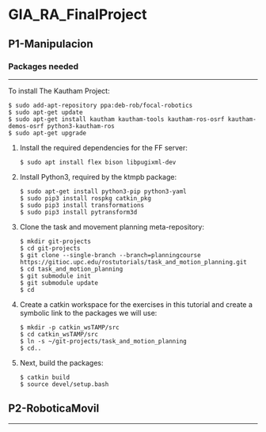 # GIA_RA_FinalProject
## P1-Manipulacion
### Packages needed
---
To install The Kautham Project:
```
$ sudo add-apt-repository ppa:deb-rob/focal-robotics
$ sudo apt-get update
$ sudo apt-get install kautham kautham-tools kautham-ros-osrf kautham-demos-osrf python3-kautham-ros
$ sudo apt-get upgrade
```

1. Install the required dependencies for the FF server:
   ```
   $ sudo apt install flex bison libpugixml-dev
   ```
2. Install Python3, required by the ktmpb package:
   ```
   $ sudo apt-get install python3-pip python3-yaml
   $ sudo pip3 install rospkg catkin_pkg
   $ sudo pip3 install transformations
   $ sudo pip3 install pytransform3d
   ```
3. Clone the task and movement planning meta-repository:
   ```
   $ mkdir git-projects
   $ cd git-projects
   $ git clone --single-branch --branch=planningcourse https://gitioc.upc.edu/rostutorials/task_and_motion_planning.git
   $ cd task_and_motion_planning
   $ git submodule init
   $ git submodule update
   $ cd
   ```
4. Create a catkin workspace for the exercises in this tutorial and create a symbolic link to the packages we will use:
   ```
   $ mkdir -p catkin_wsTAMP/src
   $ cd catkin_wsTAMP/src
   $ ln -s ~/git-projects/task_and_motion_planning
   $ cd..
5. Next, build the packages:
   ```
   $ catkin build
   $ source devel/setup.bash
   ```
   
## P2-RoboticaMovil
---
